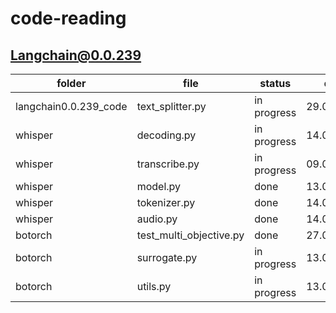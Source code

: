 # code-reading


## Langchain@0.0.239

|  folder | file  | status  |  date |  percent |
|---|---|---|---|---|
| langchain0.0.239_code  | text_splitter.py   | in progress  |  29.08.2023 | 50%  |
| whisper  | decoding.py  | in progress  | 14.09.2023  | 60%  |
| whisper  | transcribe.py  | in progress  | 09.09.2023  | 30%  |
| whisper  | model.py  | done  | 13.09.2023  | 100%  |
| whisper  | tokenizer.py  | done  | 14.09.2023  | 100%  |
| whisper  | audio.py  | done  | 14.09.2023  | 100%  |
|  botorch | test_multi_objective.py  | done  |  27.02.2024 | 100%  |
|  botorch | surrogate.py  | in progress  |  13.03.2024 | 50%  |
|  botorch | utils.py  | in progress  |  13.03.2024 | 20%  |